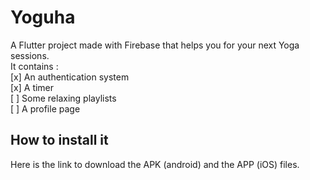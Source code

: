 # Yoguha

A Flutter project made with Firebase that helps you for your next Yoga sessions.  
It contains :  
[x] An authentication system  
[x] A timer  
[ ] Some relaxing playlists  
[ ] A profile page  

## How to install it
Here is the link to download the APK (android) and the APP (iOS) files.
